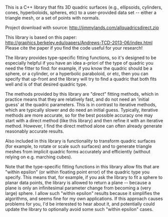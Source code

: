 This is a C++ library that fits 3D quadric surfaces (e.g., ellipsoids, cylinders, cones, hyperboloids, spheres, etc) to a user-provided data set -- either a triangle mesh, or a set of points with normals.

Project download with source: http://jimmylands.com/allquadricsdirect.zip

This library is based on this paper: http://graphics.berkeley.edu/papers/Andrews-TCD-2013-06/index.html
Please cite the paper if you find the code useful for your research!

The library provides type-specific fitting functions, so it's designed to be especially helpful if you have an idea a-priori of the type of quadric you need the fitter to find: for example, if you know the quadric should be a sphere, or a cylinder, or a hyperbolic paraboloid, or etc, then you can specify that up-front and the library will try to find a quadric that both fits well and is of that desired quadric type.

The methods provided by this library are "direct" fitting methods, which in practice means that they are relatively fast, and do not need an 'initial guess' at the quadric parameters.  This is in contrast to iterative methods, which are typically slower and do need an initial guess.  Typically, iterative methods are more accurate, so for the best possible accuracy one may start with a direct method (like this library) and then refine it with an iterative method.  However, I find the direct method alone can often already generate reasonably accurate results.

Also included in this library is functionality to transform quadric surfaces (for example, to rotate or scale such surfaces) and to generate triangle meshes from implicit quadric forms accurately and efficiently (without relying on e.g. marching cubes).


Note that the type-specific fitting functions in this library allow fits that are "within epsilon" (or within floating point error) of the quadric type you specify.  This means that, for example, if you ask the library to fit a sphere to planar data points, the library is allowed to return a plane -- because a plane is only an infinitesimal parameter change from becoming a (very large) sphere.  I allow such "within epsilon" results because it simplifies the algorithms, and seems fine for my own applications.  If this approach causes problems for you, I'd be interested to hear about it, and potentially could update the library to optionally avoid some such "within epsilon" cases.